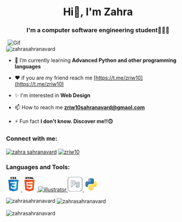 <h1 align="center">Hi👋, I'm Zahra</h1>
<h3 align="center">I'm a computer software engineering student👩🏻‍💻</h3>

<img align="right" alt= "Gif" width= "500" scr= "https://mir-s3-cdn-cf.behance.net/project_modules/disp/601014116770475.6068beff4640a.gif" >

<p align="left"> <img src="https://komarev.com/ghpvc/?username=zahrasahranavard&label=Profile%20views&color=0e75b6&style=flat" alt="zahrasahranavard" /> </p>

- 🌱 I’m currently learning **Advanced Python and other programming languages**

- ♥️ if you are my friend reach me [https://t.me/zriw10](https://t.me/zriw10)

- ✨ I'm interested in **Web Design**

- 📫 How to reach me **zriw10sahranavard@gmaol.com**

- ⚡ Fun fact **I don't know. Discover me!!🙃**

<h3 align="left">Connect with me:</h3>
<p align="left">
<a href="https://www.linkedin.com/in/zahra-sahranavard-11a1172a9/" target="blank"><img align="center" src="https://raw.githubusercontent.com/rahuldkjain/github-profile-readme-generator/master/src/images/icons/Social/linked-in-alt.svg" alt="zahra sahranavard" height="30" width="40" /></a>
<a href="https://instagram.com/zriw10" target="blank"><img align="center" src="https://raw.githubusercontent.com/rahuldkjain/github-profile-readme-generator/master/src/images/icons/Social/instagram.svg" alt="zriw10" height="30" width="40" /></a>
</p>

<h3 align="left">Languages and Tools:</h3>
<p align="left"> <a href="https://www.w3schools.com/css/" target="_blank" rel="noreferrer"> <img src="https://raw.githubusercontent.com/devicons/devicon/master/icons/css3/css3-original-wordmark.svg" alt="css3" width="40" height="40"/> </a> <a href="https://www.w3.org/html/" target="_blank" rel="noreferrer"> <img src="https://raw.githubusercontent.com/devicons/devicon/master/icons/html5/html5-original-wordmark.svg" alt="html5" width="40" height="40"/> </a> <a href="https://www.adobe.com/in/products/illustrator.html" target="_blank" rel="noreferrer"> <img src="https://www.vectorlogo.zone/logos/adobe_illustrator/adobe_illustrator-icon.svg" alt="illustrator" width="40" height="40"/> </a> <a href="https://www.photoshop.com/en" target="_blank" rel="noreferrer"> <img src="https://raw.githubusercontent.com/devicons/devicon/master/icons/photoshop/photoshop-line.svg" alt="photoshop" width="40" height="40"/> </a> <a href="https://www.python.org" target="_blank" rel="noreferrer"> <img src="https://raw.githubusercontent.com/devicons/devicon/master/icons/python/python-original.svg" alt="python" width="40" height="40"/> </a> </p>

<p><img align="left" src="https://github-readme-stats.vercel.app/api/top-langs?username=zahrasahranavard&show_icons=true&locale=en&layout=compact" alt="zahrasahranavard" /></p>

<p>&nbsp;<img align="center" src="https://github-readme-stats.vercel.app/api?username=zahrasahranavard&show_icons=true&locale=en" alt="zahrasahranavard" /></p>

<p><img align="center" src="https://github-readme-streak-stats.herokuapp.com/?user=zahrasahranavard&" alt="zahrasahranavard" /></p>
